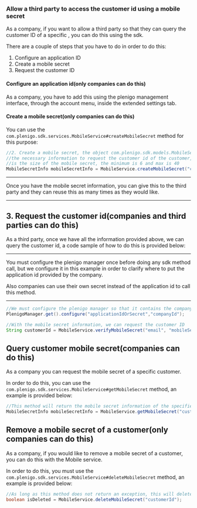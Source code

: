 ### Allow a third party to access the customer id using a mobile secret

As a company, if you want to allow a third party so that they can query the customer ID of a specific , you can do this using the sdk. 

There are a couple of steps that you have to do in order to do this:

1. Configure an application ID
2. Create a mobile secret
3. Request the customer ID

#### Configure an application id(only companies can do this)

As a company, you have to add this using the plenigo management interface, through the account menu, inside the extended settings tab.

#### Create a mobile secret(only companies can do this)

You can use the `com.plenigo.sdk.services.MobileService#createMobileSecret` method for this purpose:

```java
//2. Create a mobile secret, the object com.plenigo.sdk.models.MobileSecretInfo contains
//the necessary information to request the customer id of the customer, the second parameter
//is the size of the mobile secret, the minimum is 6 and max is 40
MobileSecretInfo mobileSecretInfo = MobileService.createMobileSecret("customerId", 6);
```

***
Once you have the mobile secret information, you can give this to the third party and they can reuse this as many times as they would like.
***

## 3. Request the customer id(companies and third parties can do this)

As a third party, once we have all the information provided above, we can query the customer id, a code sample of how to do this is provided below:

***
You must configure the plenigo manager once before doing any sdk method call, but we configure it in this example in order to clarify where to put the application id provided by the company.

Also companies can use their own secret instead of the application id to call this method.
***

```java
//We must configure the plenigo manager so that it contains the company ID and the application ID that the //company provided, please note that application id is the one provided above in the first step
PlenigoManager.get().configure("applicationIdOrSecret","companyId");

//With the mobile secret information, we can request the customer ID
String customerId = MobileService.verifyMobileSecret("email", "mobileSecret");
```
## Query customer mobile secret(companies can do this)

As a company you can request the mobile secret of a specific customer.

In order to do this, you can use the `com.plenigo.sdk.services.MobileService#getMobileSecret` method, an example is provided below:

```java
//This method will return the mobile secret information of the specified customer
MobileSecretInfo mobileSecretInfo = MobileService.getMobileSecret("customerId");
```

## Remove a mobile secret of a customer(only companies can do this)

As a company, if you would like to remove a mobile secret of a customer, you can do this with the Mobile  service.

In order to do this, you must use the `com.plenigo.sdk.services.MobileService#deleteMobileSecret` method, an example is provided below:

```java
//As long as this method does not return an exception, this will delete the mobile secret for the specific customer
boolean isDeleted = MobileService.deleteMobileSecret("customerId");
```